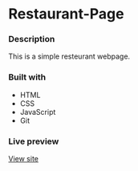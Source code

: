 # Restaurant-Page
### Description
This is a simple resteurant webpage.
### Built with
- HTML
- CSS
- JavaScript
- Git
### Live preview
[View site](https://malopro.github.io/Restaurant-Page/)
